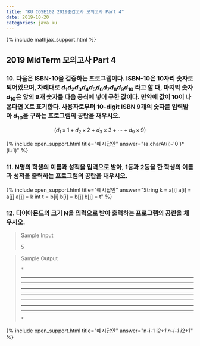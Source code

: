```yaml
---
title: "KU COSE102 2019중간고사 모의고사 Part 4"
date: 2019-10-20
categories: java ku
---
```


{% include mathjax_support.html %}

## 2019 MidTerm 모의고사 Part 4

### 10. 다음은 ISBN-10을 검증하는 프로그램이다. ISBN-10은 10자리 숫자로 되어있으며, 차례대로 $d_1 d_2 d_3 d_4 d_5 d_6 d_7 d_8 d_9 d_{10}$ 라고 할 때, 마지막 숫자 $d_{10}$은 앞의 9개 숫자를 다음 공식에 넣어 구한 값이다. 만약에 값이 10이 나온다면 X로 표기한다. 사용자로부터 10-digit ISBN 9개의 숫자를 입력받아 $d_{10}$을 구하는 프로그램의 공란을 채우시오.

$$
(d_1 \times 1 + d_2 \times 2 + d_3 \times 3 + \cdots + d_9 \times 9) %% 11
$$

<script src="https://gist.github.com/DetegiCE/20bf7d8309e57dc3bfae0fce6b4ffdec.js"></script>

{% include open_support.html title="예시답안" answer="(a.charAt(i)-'0')*(i+1)" %}

### 11. N명의 학생의 이름과 성적을 입력으로 받아, 1등과 2등을 한 학생의 이름과 성적을 출력하는 프로그램의 공란을 채우시오.

<script src="https://gist.github.com/DetegiCE/0bca765907f244dd7bc68fa968ebe5d7.js"></script>

{% include open_support.html title="예시답안" answer="String k = a[i]
a[i] = a[j]
a[j] = k
int t = b[i]
b[i] = b[j]
b[j] = t" %}

### 12. 다이아몬드의 크기 N을 입력으로 받아 출력하는 프로그램의 공란을 채우시오.

> Sample Input
>
> 5

> Sample Output
>
>     *
>    ***
>   *****
>  *******
> *********
>  *******
>   *****
>    ***
>     *

<script src="https://gist.github.com/DetegiCE/2cde2d987d7fbd7b5c79b3ff9e33b62f.js"></script>

{% include open_support.html title="예시답안" answer="n-i-1
i*2+1
n-i-1
i*2+1" %}
